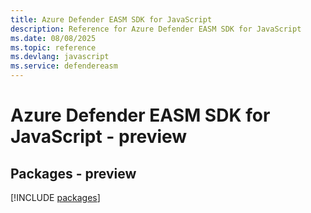 ```yaml
---
title: Azure Defender EASM SDK for JavaScript
description: Reference for Azure Defender EASM SDK for JavaScript
ms.date: 08/08/2025
ms.topic: reference
ms.devlang: javascript
ms.service: defendereasm
---
```

# Azure Defender EASM SDK for JavaScript - preview
## Packages - preview
[!INCLUDE [packages](defender-easm-index.md)]